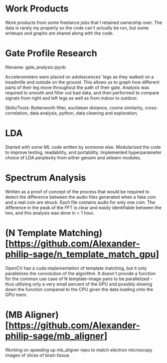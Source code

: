 # Work Products
Work products from some freelance jobs that I retained ownership over. The data is rarely my property so the code can't actually be run, but some writeups and graphs are shared along with the code.

# Gate Profile Research

filename: gate_analysis.ipynb

Accelerometers were placed on adolescences' legs as they walked on a treadmille and outside on the ground. This allows us to graph how different parts of their leg move throughout the path of their gate. Analysis was required to smooth and filter out bad data, and then performed to compare signals from right and left legs as well as from indoor to outdoor.

Skills/Tools: Butterworth filter, euclidean distance, cosine similarity, cross-correlation, data analysis, python, data cleaning and exploration, 

# LDA

Started with some ML code written by someone else. Modularized the code to improve testing, readability, and portability. Implemented hyperparameter choice of LDA perplexity from either gensim and sklearn modules. 

# Spectrum Analysis

Written as a proof of concept of the process that would be required to detect the difference between the audio files generated when a fake coin and a real coin are struck. Each file contains audio for only one coin. The difference in the peak of the FFT is clear and easily identifiable between the two, and this analysis was done in < 1 hour.

# (N Template Matching)[https://github.com/Alexander-philip-sage/n_template_match_gpu]

OpenCV has a cuda implementation of template matching, but it only parallelizes the convolution of the algorithm. It doesn't provide a function for the common use case of N template-image pairs to be parallelized - thus utilizing only a very small percent of the GPU and possibly slowing down the function compared to the CPU given the data loading onto the GPU mem. 

# (MB Aligner)[https://github.com/Alexander-philip-sage/mb_aligner]

Working on speeding up mb_aligner repo to match electron microscopy images of slices of brain tissue. 
